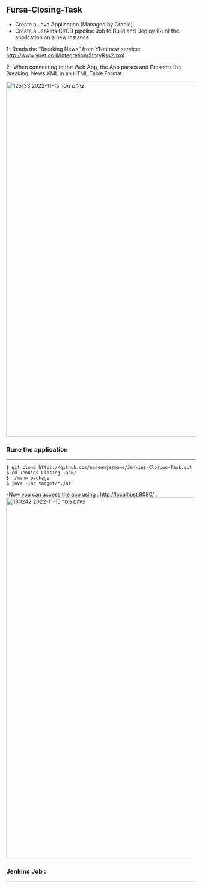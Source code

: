 ## **Fursa-Closing-Task**




- Create a Java Application (Managed by Gradle).
- Create a Jenkins CI/CD pipeline Job to Build and Deploy (Run) the 	  application on a new instance.

1- Reads the “Breaking News” from YNet new service: http://www.ynet.co.il/Integration/StoryRss2.xml.

2- When connecting to the Web App, the App parses and Presents the Breaking. News XML in an HTML Table Format.

<img width="944" alt="צילום מסך 2022-11-15 125133" src="https://user-images.githubusercontent.com/73169815/201902408-3cb34f70-01c5-4de6-9e5f-5b329f8ac35f.png">




### Rune the application


------------


    $ git clone https://github.com/nadeemjazmawe/Jenkins-Closing-Task.git
    $ cd Jenkins-Closing-Task/
    $ ./mvnw package
    $ java -jar target/*.jar`

-Now you can access the app using : http://localhost:8080/ .
<img width="960" alt="צילום מסך 2022-11-15 130242" src="https://user-images.githubusercontent.com/73169815/201904336-f3b55bb0-79f7-4bd1-9db4-bee2b03181de.png">


### Jenkins Job :


------------

